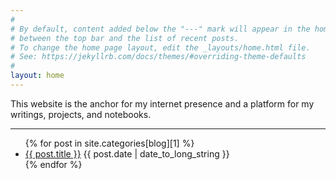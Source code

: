 ```yaml
---
#
# By default, content added below the "---" mark will appear in the home page
# between the top bar and the list of recent posts.
# To change the home page layout, edit the _layouts/home.html file.
# See: https://jekyllrb.com/docs/themes/#overriding-theme-defaults
#
layout: home
---
```


This website is the anchor for my internet presence and a platform for my writings, projects, and notebooks.

---

<ul class="spaced_list">
  {% for post in site.categories[blog][1] %}
    <li>
      <a href="{{ post.url }}">{{ post.title }}</a> {{ post.date | date_to_long_string }}
    </li>
  {% endfor %}
</ul>